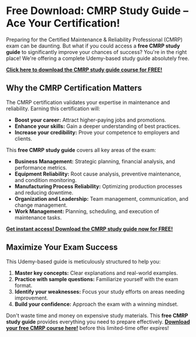 # Free Download: CMRP Study Guide – Ace Your Certification!

Preparing for the Certified Maintenance & Reliability Professional (CMRP) exam can be daunting. But what if you could access a **free CMRP study guide** to significantly improve your chances of success? You're in the right place! We're offering a complete Udemy-based study guide absolutely free.

[**Click here to download the CMRP study guide course for FREE!**](https://udemywork.com/cmrp-study-guide)

## Why the CMRP Certification Matters

The CMRP certification validates your expertise in maintenance and reliability. Earning this certification will:

*   **Boost your career:** Attract higher-paying jobs and promotions.
*   **Enhance your skills:** Gain a deeper understanding of best practices.
*   **Increase your credibility:** Prove your competence to employers and clients.

This **free CMRP study guide** covers all key areas of the exam:

*   **Business Management:** Strategic planning, financial analysis, and performance metrics.
*   **Equipment Reliability:** Root cause analysis, preventive maintenance, and condition monitoring.
*   **Manufacturing Process Reliability:** Optimizing production processes and reducing downtime.
*   **Organization and Leadership:** Team management, communication, and change management.
*   **Work Management:** Planning, scheduling, and execution of maintenance tasks.

[**Get instant access! Download the CMRP study guide now for FREE!**](https://udemywork.com/cmrp-study-guide)

## Maximize Your Exam Success

This Udemy-based guide is meticulously structured to help you:

1.  **Master key concepts:** Clear explanations and real-world examples.
2.  **Practice with sample questions:** Familiarize yourself with the exam format.
3.  **Identify your weaknesses:** Focus your study efforts on areas needing improvement.
4.  **Build your confidence:** Approach the exam with a winning mindset.

Don't waste time and money on expensive study materials. This **free CMRP study guide** provides everything you need to prepare effectively. [**Download your free CMRP course here!**](https://udemywork.com/cmrp-study-guide) before this limited-time offer expires!
